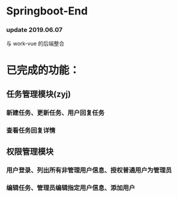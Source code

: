 # Springboot-End

### update 2019.06.07

与 work-vue 的后端整合

# 已完成的功能：

## 任务管理模块(zyj)

### 新建任务、更新任务、用户回复任务

### 查看任务回复详情

## 权限管理模块

### 用户登录、列出所有非管理用户信息、授权普通用户为管理员

### 编辑任务、管理员编辑指定用户信息、添加用户

